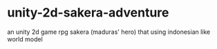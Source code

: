 # unity-2d-sakera-adventure
an unity 2d game rpg sakera (maduras' hero) that using indonesian like world model
